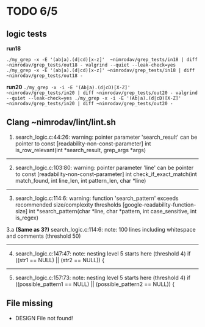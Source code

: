 # TODO 6/5

## logic tests 
**run18**

`./my_grep -x -E '(ab|a).(d|cd)[x-z]' 
~nimrodav/grep_tests/in18 | diff ~nimrodav/grep_tests/out18 -
valgrind --quiet --leak-check=yes ./my_grep -x -E '(ab|a).(d|cd)[x-z]' ~nimrodav/grep_tests/in18 | diff ~nimrodav/grep_tests/out18 -`

**run20**
`./my_grep -x -i -E '(Ab|a).(d|cD)[X-Z]' ~nimrodav/grep_tests/in20 | diff ~nimrodav/grep_tests/out20 -
valgrind --quiet --leak-check=yes ./my_grep -x -i -E '(Ab|a).(d|cD)[X-Z]' ~nimrodav/grep_tests/in20 | diff ~nimrodav/grep_tests/out20 -`

## Clang ~nimrodav/lint/lint.sh
1) search_logic.c:44:26: warning: pointer parameter 'search_result' can be pointer to const [readability-non-const-parameter]
int is_row_relevant(int *search_result, grep_args *args)
---

2)  search_logic.c:103:80: warning: pointer parameter 'line' can be pointer to const [readability-non-const-parameter]
int check_if_exact_match(int match_found, int line_len, int pattern_len, char *line)
---
3) search_logic.c:114:6: warning: function 'search_pattern' exceeds recommended size/complexity thresholds [google-readability-function-size]
int *search_pattern(char *line, char *pattern, int case_sensitive, int is_regex)

    
3.a **(Same as 3?)** search_logic.c:114:6: note: 100 lines including whitespace and comments (threshold 50) 

---

4) search_logic.c:147:47: note: nesting level 5 starts here (threshold 4)
        if ((str1 == NULL) || (str2 == NULL)) { 

---
5) search_logic.c:157:73: note: nesting level 5 starts here (threshold 4)
        if ((possible_pattern1 == NULL) || (possible_pattern2 == NULL)) {



## File missing
- DESIGN File not found!